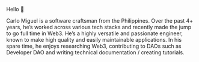 Hello 👋

Carlo Miguel is a software craftsman from the Philippines. Over the past 4+ years, he’s worked across various tech stacks and recently made the jump to go full time in Web3. He’s a highly versatile and passionate engineer, known to make high quality and easily maintainable applications. In his spare time, he enjoys researching Web3, contributing to DAOs such as Developer DAO and writing technical documentation / creating tutorials.
